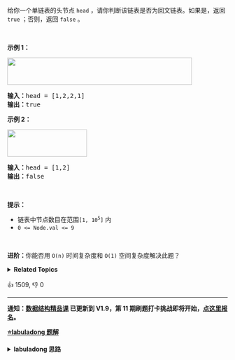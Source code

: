 <p>给你一个单链表的头节点 <code>head</code> ，请你判断该链表是否为回文链表。如果是，返回 <code>true</code> ；否则，返回 <code>false</code> 。</p>

<p>&nbsp;</p>

<p><strong>示例 1：</strong></p>
<img alt="" src="https://assets.leetcode.com/uploads/2021/03/03/pal1linked-list.jpg" style="width: 422px; height: 62px;" />
<pre>
<strong>输入：</strong>head = [1,2,2,1]
<strong>输出：</strong>true
</pre>

<p><strong>示例 2：</strong></p>
<img alt="" src="https://assets.leetcode.com/uploads/2021/03/03/pal2linked-list.jpg" style="width: 182px; height: 62px;" />
<pre>
<strong>输入：</strong>head = [1,2]
<strong>输出：</strong>false
</pre>

<p>&nbsp;</p>

<p><strong>提示：</strong></p>

<ul>
	<li>链表中节点数目在范围<code>[1, 10<sup>5</sup>]</code> 内</li>
	<li><code>0 &lt;= Node.val &lt;= 9</code></li>
</ul>

<p>&nbsp;</p>

<p><strong>进阶：</strong>你能否用&nbsp;<code>O(n)</code> 时间复杂度和 <code>O(1)</code> 空间复杂度解决此题？</p>
<details><summary><strong>Related Topics</strong></summary>栈 | 递归 | 链表 | 双指针</details><br>

<div>👍 1509, 👎 0</div>

<div id="labuladong"><hr>

**通知：[数据结构精品课](https://aep.h5.xeknow.com/s/1XJHEO) 已更新到 V1.9，第 11 期刷题打卡挑战即将开始，[点这里报名](https://mp.weixin.qq.com/s/eUG2OOzY3k_ZTz-CFvtv5Q)。**



<p><strong><a href="https://labuladong.github.io/article?qno=234" target="_blank">⭐️labuladong 题解</a></strong></p>
<details><summary><strong>labuladong 思路</strong></summary>

## 基本思路

PS：这道题在[《算法小抄》](https://mp.weixin.qq.com/s/tUSovvogbR9StkPWb75fUw) 的第 277 页。

这道题的关键在于，单链表无法倒着遍历，无法使用双指针技巧。

那么最简单的办法就是，把原始链表反转存入一条新的链表，然后比较这两条链表是否相同。

更聪明一些的办法是借助双指针算法：

**1、先通过 [双指针技巧](https://labuladong.github.io/article/fname.html?fname=链表技巧) 中的快慢指针来找到链表的中点**：

![](https://labuladong.github.io/algo/images/回文链表/1.jpg)

**2、如果 `fast` 指针没有指向 `null`，说明链表长度为奇数，`slow` 还要再前进一步**：

![](https://labuladong.github.io/algo/images/回文链表/2.jpg)

**3、从 `slow` 开始反转后面的链表，现在就可以开始比较回文串了**：

![](https://labuladong.github.io/algo/images/回文链表/3.jpg)

**详细题解：[如何判断回文链表](https://labuladong.github.io/article/fname.html?fname=判断回文链表)**

**标签：回文问题，[数据结构](https://mp.weixin.qq.com/mp/appmsgalbum?__biz=MzAxODQxMDM0Mw==&action=getalbum&album_id=1318892385270808576)，[链表](https://mp.weixin.qq.com/mp/appmsgalbum?__biz=MzAxODQxMDM0Mw==&action=getalbum&album_id=2120596033251475465)，[链表双指针](https://mp.weixin.qq.com/mp/appmsgalbum?__biz=MzAxODQxMDM0Mw==&action=getalbum&album_id=2120596033251475465)**

## 解法代码

```java
class Solution {
    public boolean isPalindrome(ListNode head) {
        ListNode slow, fast;
        slow = fast = head;
        while (fast != null && fast.next != null) {
            slow = slow.next;
            fast = fast.next.next;
        }

        if (fast != null)
            slow = slow.next;

        ListNode left = head;
        ListNode right = reverse(slow);
        while (right != null) {
            if (left.val != right.val)
                return false;
            left = left.next;
            right = right.next;
        }

        return true;
    }

    ListNode reverse(ListNode head) {
        ListNode pre = null, cur = head;
        while (cur != null) {
            ListNode next = cur.next;
            cur.next = pre;
            pre = cur;
            cur = next;
        }
        return pre;
    }
}
```

**类似题目**：
  - [剑指 Offer II 027. 回文链表 🟢](/problems/aMhZSa)

</details>
</div>



